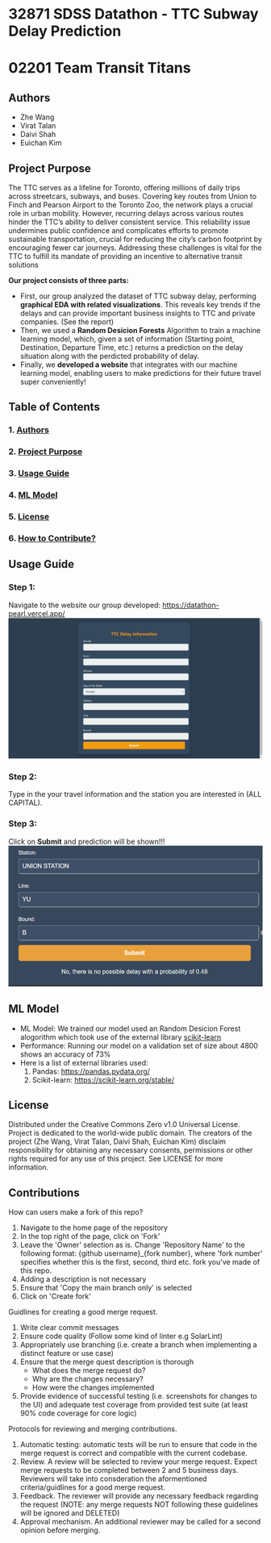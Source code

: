 # 32871 SDSS Datathon - TTC Subway Delay Prediction
# 02201 Team Transit Titans

## Authors
* Zhe Wang
* Virat Talan
* Daivi Shah
* Euichan Kim

## Project Purpose
 The TTC serves as a lifeline for Toronto, offering millions of daily trips across streetcars, subways, and
 buses. Covering key routes from Union to Finch and Pearson Airport to the Toronto Zoo, the network plays
 a crucial role in urban mobility. However, recurring delays across various routes hinder the TTC’s ability
 to deliver consistent service. This reliability issue undermines public confidence and complicates efforts to
 promote sustainable transportation, crucial for reducing the city’s carbon footprint by encouraging fewer car
 journeys. Addressing these challenges is vital for the TTC to fulfill its mandate of providing an incentive to
 alternative transit solutions

 **Our project consists of three parts:**
 * First, our group analyzed the dataset of TTC subway delay, performing **graphical EDA with related visualizations**.
   This reveals key trends if the delays and can provide important business insights to TTC and private companies.
   (See the report)
 * Then, we used a **Random Desicion Forests** Algorithm to train a machine learning model, which, given a set of information
   (Starting point, Destination, Departure Time, etc.) returns a prediction on the delay situation along with the
   perdicted probability of delay.
 * Finally, we **developed a website** that integrates with our machine learning model, enabling users to make predictions for
   their future travel super conveniently!

## Table of Contents
### 1. [Authors](#Authors)
### 2. [Project Purpose](#Project-Purpose)
### 3. [Usage Guide](#Usage-Guide)
### 4. [ML Model](#ML-Model)
### 5. [License](#License)
### 6. [How to Contribute?](#Contributions)

## Usage Guide
### Step 1:
Navigate to the website our group developed: https://datathon-pearl.vercel.app/
![Image](website.png)

### Step 2:
Type in the your travel information and the station you are interested in (ALL CAPITAL).

### Step 3:
Click on **Submit** and prediction will be shown!!!
![Image](web_result.png)

## ML Model
* ML Model: We trained our model used an Random Desicion Forest alogorithm which took use of the external library
  [scikit-learn](https://scikit-learn.org/stable/)
* Performance: Running our model on a validation set of size about 4800 shows an accuracy of 73%
* Here is a list of external libraries used:
  1. Pandas: https://pandas.pydata.org/
  2. Scikit-learn: https://scikit-learn.org/stable/

## License

Distributed under the Creative Commons Zero v1.0 Universal License. Project is dedicated to the world-wide public domain. The creators of the project (Zhe Wang, Virat Talan, Daivi Shah, Euichan Kim) disclaim responsibility for obtaining any necessary consents, permissions or other rights required for any use of this project. See LICENSE for more information.

## Contributions

How can users make a fork of this repo?
 1. Navigate to the home page of the repository
 2. In the top right of the page, click on 'Fork'
 3. Leave the 'Owner' selection as is. Change 'Repository Name' to the following format: {github username}_{fork number}, where 'fork number' specifies whether this is the first, second, third etc. fork you've made of this repo.
 4. Adding a description is not necessary
 5. Ensure that 'Copy the main branch only' is selected
 6. Click on 'Create fork'

Guidlines for creating a good merge request.
1. Write clear commit messages
2. Ensure code quality (Follow some kind of linter e.g SolarLint)
3. Appropriately use branching (i.e. create a branch when implementing a distinct feature or use case)
4. Ensure that the merge quest description is thorough
     - What does the merge request do?
     - Why are the changes necessary?
     - How were the changes implemented
5. Provide evidence of successful testing (i.e. screenshots for changes to the UI) and adequate test coverage from provided test suite (at least 90% code coverage for core logic)

Protocols for reviewing and merging contributions.
1. Automatic testing: automatic tests will be run to ensure that code in the merge request is correct and compatible with the current codebase.
2. Review. A review will be selected to review your merge request. Expect merge requests to be completed between 2 and 5 business days. Reviewers will take into consderation the aformentioned criteria/guidlines for a good merge request. 
4. Feedback. The reviewer will provide any necessary feedback regarding the request (NOTE: any merge requests NOT following these guidelines will be ignored and DELETED)
5. Approval mechanism. An additional reviewer may be called for a second opinion before merging.


### 
